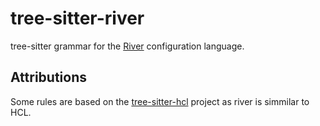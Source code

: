 # tree-sitter-river

tree-sitter grammar for the [River](https://grafana.com/docs/agent/latest/flow/config-language/) configuration language.

## Attributions

Some rules are based on the [tree-sitter-hcl](https://github.com/MichaHoffmann/tree-sitter-hcl) project as river is simmilar to HCL.
